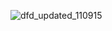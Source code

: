 ![dfd_updated_110915](https://cloud.githubusercontent.com/assets/12487092/11047253/01a3bcd4-86f7-11e5-8dfc-3ce28196fda1.png)
